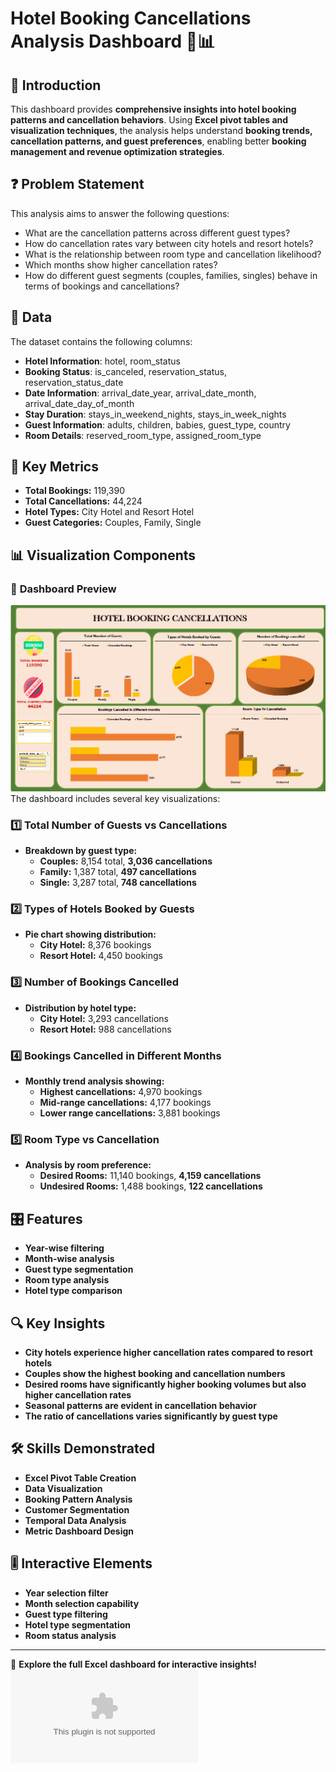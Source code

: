 # Hotel Booking Cancellations Analysis Dashboard 🏨📊

## 📌 Introduction
This dashboard provides **comprehensive insights into hotel booking patterns and cancellation behaviors**. Using **Excel pivot tables and visualization techniques**, the analysis helps understand **booking trends, cancellation patterns, and guest preferences**, enabling better **booking management and revenue optimization strategies**.

## ❓ Problem Statement
This analysis aims to answer the following questions:
- What are the cancellation patterns across different guest types?
- How do cancellation rates vary between city hotels and resort hotels?
- What is the relationship between room type and cancellation likelihood?
- Which months show higher cancellation rates?
- How do different guest segments (couples, families, singles) behave in terms of bookings and cancellations?

## 📂 Data
The dataset contains the following columns:

- **Hotel Information**: hotel, room_status  
- **Booking Status**: is_canceled, reservation_status, reservation_status_date  
- **Date Information**: arrival_date_year, arrival_date_month, arrival_date_day_of_month  
- **Stay Duration**: stays_in_weekend_nights, stays_in_week_nights  
- **Guest Information**: adults, children, babies, guest_type, country  
- **Room Details**: reserved_room_type, assigned_room_type  

## 🔢 Key Metrics
- **Total Bookings:** 119,390  
- **Total Cancellations:** 44,224  
- **Hotel Types:** City Hotel and Resort Hotel  
- **Guest Categories:** Couples, Family, Single  

## 📊 Visualization Components

### 📌 **Dashboard Preview**
![Hotel Booking Analysis](https://github.com/kouatcheu1/Hotel-Booking-Analysis/blob/main/Hotel%20Booking%20Cancellation%20Dashboard.png)
The dashboard includes several key visualizations:

### 1️⃣ Total Number of Guests vs Cancellations  
- **Breakdown by guest type:**  
  - **Couples:** 8,154 total, **3,036 cancellations**  
  - **Family:** 1,387 total, **497 cancellations**  
  - **Single:** 3,287 total, **748 cancellations**  

### 2️⃣ Types of Hotels Booked by Guests  
- **Pie chart showing distribution:**  
  - **City Hotel:** 8,376 bookings  
  - **Resort Hotel:** 4,450 bookings  

### 3️⃣ Number of Bookings Cancelled  
- **Distribution by hotel type:**  
  - **City Hotel:** 3,293 cancellations  
  - **Resort Hotel:** 988 cancellations  

### 4️⃣ Bookings Cancelled in Different Months  
- **Monthly trend analysis showing:**  
  - **Highest cancellations:** 4,970 bookings  
  - **Mid-range cancellations:** 4,177 bookings  
  - **Lower range cancellations:** 3,881 bookings  

### 5️⃣ Room Type vs Cancellation  
- **Analysis by room preference:**  
  - **Desired Rooms:** 11,140 bookings, **4,159 cancellations**  
  - **Undesired Rooms:** 1,488 bookings, **122 cancellations**  

## 🎛️ Features
- **Year-wise filtering**  
- **Month-wise analysis**  
- **Guest type segmentation**  
- **Room type analysis**  
- **Hotel type comparison**  

## 🔍 Key Insights
- **City hotels experience higher cancellation rates compared to resort hotels**  
- **Couples show the highest booking and cancellation numbers**  
- **Desired rooms have significantly higher booking volumes but also higher cancellation rates**  
- **Seasonal patterns are evident in cancellation behavior**  
- **The ratio of cancellations varies significantly by guest type**  

## 🛠 Skills Demonstrated
- **Excel Pivot Table Creation**  
- **Data Visualization**  
- **Booking Pattern Analysis**  
- **Customer Segmentation**  
- **Temporal Data Analysis**  
- **Metric Dashboard Design**  

## 🎚️ Interactive Elements
- **Year selection filter**  
- **Month selection capability**  
- **Guest type filtering**  
- **Hotel type segmentation**  
- **Room status analysis**  

---

🔗 **Explore the full Excel dashboard for interactive insights!** ![Hotel Booking Analysis](https://github.com/kouatcheu1/Hotel-Booking-Analysis/blob/main/Dashboard_Hotel%20Booking%20Cancelation.xlsx)
